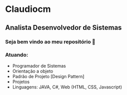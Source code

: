 # Claudiocm
## Analista Desenvolvedor de Sistemas
### Seja bem vindo ao meu repositório 👋

### Atuando:

- Programador de Sistemas
- Orientação a objeto
- Padrão de Projeto [Design Pattern]
- Projetos
- Linguagens: JAVA, C#, Web (HTML, CSS, Javascript)
